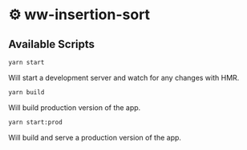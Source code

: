 # ⚙ ww-insertion-sort

## Available Scripts

```sh
yarn start
```

Will start a development server and watch for any changes with HMR.

```sh
yarn build

```

Will build production version of the app.


```sh
yarn start:prod

```

Will build and serve a production version of the app.
